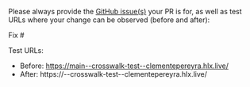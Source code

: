 Please always provide the [GitHub issue(s)](../issues) your PR is for, as well as test URLs where your change can be observed (before and after):

Fix #<gh-issue-id>

Test URLs:
- Before: https://main--crosswalk-test--clementepereyra.hlx.live/
- After: https://<branch>--crosswalk-test--clementepereyra.hlx.live/
